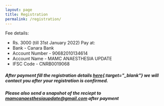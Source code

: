 ```yaml
---
layout: page
title: Registration
permalink: /registration/
---
```

<!-- *Coming Soon* -->


Fee details: 
- Rs. 3000 (till 31st January 2022)
Pay at:
- Bank           - Canara Bank
- Account Number - 90682010134614
- Account Name   - MAMC ANAESTHESIA UPDATE
- IFSC Code      - CNRB0019068

##### After payment fill the registration details [here](https://forms.gle/mXw4zrT7fDFMhPtU8){:target="_blank"} we will contact you after your registration is confirmed.  

##### Please also send a snapshot of the reciept to [mamcanaesthesiaupdate@gmail.com](mailto:mamcanaesthesiaupdate@gmail.com) after payment
